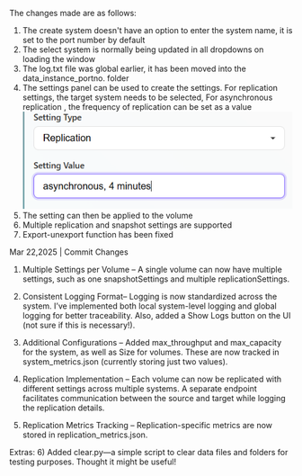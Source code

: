 The changes made are as follows:
1) The create system doesn't have an option to enter the system name, it is set to the port number by default
2) The select system is normally being updated in all dropdowns on loading the window
3) The log.txt file was global earlier, it has been moved into the data_instance_portno. folder
4) The settings panel can be used to create the settings. For replication settings, the target system needs to be selected,
For asynchronous replication , the frequency of replication can be set as a value ![check image](image-1.png)
5) The setting can then be applied to the volume 
6) Multiple replication and snapshot settings are supported
7) Export-unexport function has been fixed

Mar 22,2025 | Commit Changes

1) Multiple Settings per Volume – A single volume can now have multiple settings, such as one snapshotSettings and multiple replicationSettings.

2) Consistent Logging Format– Logging is now standardized across the system. I’ve implemented both local system-level logging and global logging for better traceability. Also, added a Show Logs button on the UI (not sure if this is necessary!).

3) Additional Configurations – Added max_throughput and max_capacity for the system, as well as Size for volumes. These are now tracked in system_metrics.json (currently storing just two values).

4) Replication Implementation – Each volume can now be replicated with different settings across multiple systems. A separate endpoint facilitates communication between the source and target while logging the replication details.

5) Replication Metrics Tracking – Replication-specific metrics are now stored in replication_metrics.json.

Extras:
6) Added clear.py—a simple script to clear data files and folders for testing purposes. Thought it might be useful!

